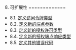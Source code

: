 8. 可扩展性
=============

- 8.1. [定义访问令牌类型](8.1.md)
- 8.2. [定义新的端点参数](8.2.md)
- 8.3. [定义新的授权许可类型](8.3.md)
- 8.4. [定义新的授权端点响应类型](8.4.md)
- 8.5. [定义其他错误代码](8.5.md)